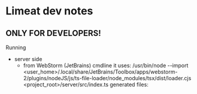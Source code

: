 # Limeat dev notes
## ONLY FOR DEVELOPERS!

Running
  - server side
    - from WebStorm (JetBrains)
      cmdline it uses: /usr/bin/node --import <user_home>/.local/share/JetBrains/Toolbox/apps/webstorm-2/plugins/nodeJS/js/ts-file-loader/node_modules/tsx/dist/loader.cjs <project_root>/server/src/index.ts
      generated files:
